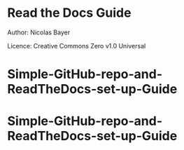 # Read the Docs Guide

Author: Nicolas Bayer

Licence: Creative Commons Zero v1.0 Universal
# Simple-GitHub-repo-and-ReadTheDocs-set-up-Guide
# Simple-GitHub-repo-and-ReadTheDocs-set-up-Guide
